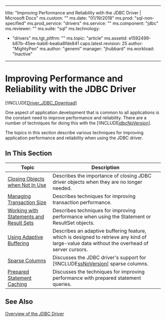 
---
title: "Improving Performance and Reliability with the JDBC Driver | Microsoft Docs"
ms.custom: ""
ms.date: "01/19/2018"
ms.prod: "sql-non-specified"
ms.prod_service: "drivers"
ms.service: ""
ms.component: "jdbc"
ms.reviewer: ""
ms.suite: "sql"
ms.technology: 
  - "drivers"
ms.tgt_pltfrm: ""
ms.topic: "article"
ms.assetid: e1592499-b87b-45ee-bab8-beaba8fde841
caps.latest.revision: 25
author: "MightyPen"
ms.author: "genemi"
manager: "jhubbard"
ms.workload: "Inactive"
---
# Improving Performance and Reliability with the JDBC Driver
[!INCLUDE[Driver_JDBC_Download](../../includes/driver_jdbc_download.md)]

  One aspect of application development that is common to all applications is the constant need to improve performance and reliability. There are a number of techniques for doing this with the [!INCLUDE[jdbcNoVersion](../../includes/jdbcnoversion_md.md)].  
  
 The topics in this section describe various techniques for improving application performance and reliability when using the JDBC driver.  
  
## In This Section  
  
|Topic|Description|  
|-----------|-----------------|  
|[Closing Objects when Not In Use](../../connect/jdbc/closing-objects-when-not-in-use.md)|Describes the importance of closing JDBC driver objects when they are no longer needed.|  
|[Managing Transaction Size](../../connect/jdbc/managing-transaction-size.md)|Describes techniques for improving transaction performance.|  
|[Working with Statements and Result Sets](../../connect/jdbc/working-with-statements-and-result-sets.md)|Describes techniques for improving performance when using the Statement or ResultSet objects.|  
|[Using Adaptive Buffering](../../connect/jdbc/using-adaptive-buffering.md)|Describes an adaptive buffering feature, which is designed to retrieve any kind of large-value data without the overhead of server cursors.|  
|[Sparse Columns](../../connect/jdbc/sparse-columns.md)|Discusses the JDBC driver's support for [!INCLUDE[ssNoVersion](../../includes/ssnoversion_md.md)] sparse columns.|  
|[Prepared Statement Caching](../../connect/jdbc/prepared-statement-caching.md)|Discusses the techniques for improving performance with prepared statement queries. 
  
## See Also  
 [Overview of the JDBC Driver](../../connect/jdbc/overview-of-the-jdbc-driver.md)  
  
  